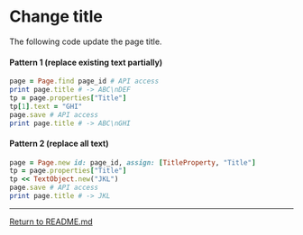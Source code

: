 # Change title

The following code update the page title.

#### Pattern 1 (replace existing text partially)

```Ruby
page = Page.find page_id # API access
print page.title # -> ABC\nDEF
tp = page.properties["Title"]
tp[1].text = "GHI"
page.save # API access
print page.title # -> ABC\nGHI
```

#### Pattern 2 (replace all text)

```Ruby
page = Page.new id: page_id, assign: [TitleProperty, "Title"]
tp = page.properties["Title"]
tp << TextObject.new("JKL")
page.save # API access
print page.title # -> JKL
```
---
[Return to README.md](../README.md#2-example-code)